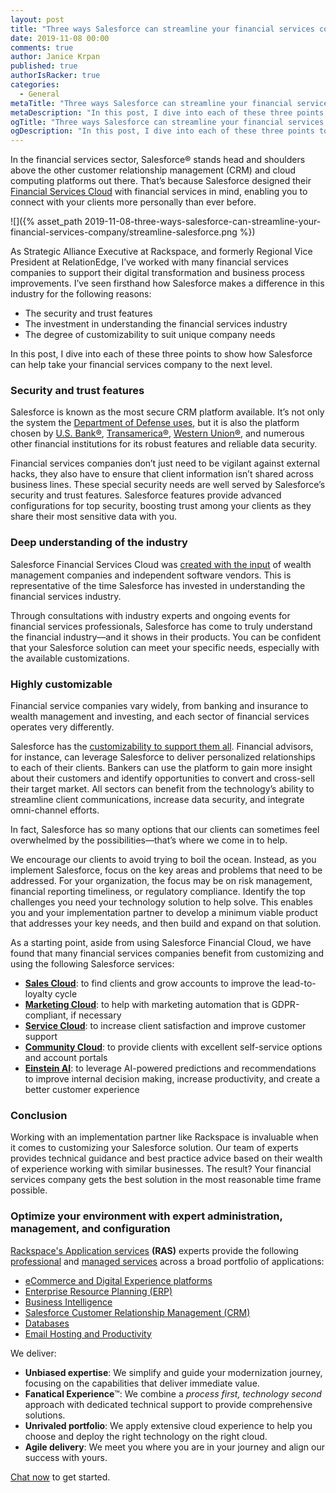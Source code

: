 ```yaml
---
layout: post
title: "Three ways Salesforce can streamline your financial services company"
date: 2019-11-08 00:00
comments: true
author: Janice Krpan
published: true
authorIsRacker: true
categories:
  - General
metaTitle: "Three ways Salesforce can streamline your financial services company"
metaDescription: "In this post, I dive into each of these three points to show how Salesforce can help take your financial services company to the next level."
ogTitle: "Three ways Salesforce can streamline your financial services company"
ogDescription: "In this post, I dive into each of these three points to show how Salesforce can help take your financial services company to the next level."
---
```


In the financial services sector, Salesforce&reg; stands head and shoulders
above the other customer relationship management (CRM) and cloud computing
platforms out there. That’s because Salesforce designed their
[Financial Services Cloud](https://www.salesforce.com/solutions/industries/financial-services/financial-services-cloud/)
with financial services in mind, enabling you to connect with your clients
more personally than ever before.

<!-- more -->

![]({% asset_path 2019-11-08-three-ways-salesforce-can-streamline-your-financial-services-company/streamline-salesforce.png %})

As Strategic Alliance Executive at Rackspace, and formerly Regional Vice
President at RelationEdge, I’ve worked with many financial services companies
to support their digital transformation and business process improvements. I’ve
seen firsthand how Salesforce makes a difference in this industry for the
following reasons:

- The security and trust features
- The investment in understanding the financial services industry
- The degree of customizability to suit unique company needs

In this post, I dive into each of these three points to show how Salesforce can
help take your financial services company to the next level.

### Security and trust features

Salesforce is known as the most secure CRM platform available. It’s not only the
system the [Department of Defense uses](https://www.salesforce.com/solutions/industries/government/resources/cloud-computing-dod-approved-software-list/),
but it is also the platform chosen by [U.S. Bank&reg;](https://www.salesforce.com/customer-success-stories/us-bank/),
[Transamerica&reg;](https://www.salesforce.com/company/news-press/press-releases/2017/03/170328/),
[Western Union&reg;](https://www.salesforce.com/customer-success-stories/western-union/),
and numerous other financial institutions for its robust features and reliable
data security.

Financial services companies don’t just need to be vigilant against external
hacks, they also have to ensure that client information isn’t shared across
business lines. These special security needs are well served by Salesforce’s
security and trust features. Salesforce features provide advanced configurations
for top security, boosting trust among your clients as they share their most
sensitive data with you.

### Deep understanding of the industry

Salesforce Financial Services Cloud was
[created with the input](https://www.salesforce.com/blog/2015/08/salesforce-financial-services-cloud.html)
of wealth management companies and independent software vendors. This is
representative of the time Salesforce has invested in understanding the financial
services industry.

Through consultations with industry experts and ongoing events for financial
services professionals, Salesforce has come to truly understand the financial
industry&mdash;and it shows in their products. You can be confident that your
Salesforce solution can meet your specific needs, especially with the
available customizations.

### Highly customizable

Financial service companies vary widely, from banking and insurance to wealth
management and investing, and each sector of financial services operates very
differently.

Salesforce has the
[customizability to support them all](https://www.salesforce.com/solutions/industries/financial-services/overview/).
Financial advisors, for instance, can leverage Salesforce to deliver
personalized relationships to each of their clients. Bankers can use the
platform to gain more insight about their customers and identify opportunities
to convert and cross-sell their target market. All sectors can benefit from the
technology’s ability to streamline client communications, increase data security,
and integrate omni-channel efforts.

In fact, Salesforce has so many options that our clients can sometimes feel
overwhelmed by the possibilities&mdash;that’s where we come in to help.

We encourage our clients to avoid trying to boil the ocean. Instead, as you
implement Salesforce, focus on the key areas and problems that need to be
addressed. For your organization, the focus may be on risk management, financial
reporting timeliness, or regulatory compliance. Identify the top challenges you
need your technology solution to help solve. This enables you and your
implementation partner to develop a minimum viable product that addresses your
key needs, and then build and expand on that solution.

As a starting point, aside from using Salesforce Financial Cloud, we have found
that many financial services companies benefit from customizing and using the
following Salesforce services:

- **[Sales Cloud](https://www.salesforce.com/products/sales-cloud/overview/)**: to find clients and grow accounts to improve the lead-to-loyalty cycle
- **[Marketing Cloud](https://www.salesforce.com/products/marketing-cloud/overview/)**: to help with marketing automation that is GDPR-compliant, if necessary
- **[Service Cloud](https://www.salesforce.com/products/service-cloud/overview/)**: to increase client satisfaction and improve customer support
- **[Community Cloud](https://www.salesforce.com/products/community-cloud/overview/)**: to provide clients with excellent self-service options and account portals
- **[Einstein AI](https://www.salesforce.com/products/sales-cloud/features/sales-cloud-einstein/)**: to leverage AI-powered predictions and recommendations to improve internal decision making, increase productivity, and create a better customer experience

### Conclusion

Working with an implementation partner like Rackspace is invaluable when it
comes to customizing your Salesforce solution. Our team of experts provides
technical guidance and best practice advice based on their wealth of experience
working with similar businesses. The result? Your financial services company
gets the best solution in the most reasonable time frame possible.


### Optimize your environment with expert administration, management, and configuration

[Rackspace's Application services](https://www.rackspace.com/application-management/managed-services)
**(RAS)** experts provide the following [professional](https://www.rackspace.com/application-management/professional-services)
and
[managed services](https://www.rackspace.com/application-management/managed-services) across
a broad portfolio of applications:

- [eCommerce and Digital Experience platforms](https://www.rackspace.com/ecommerce-digital-experience)
- [Enterprise Resource Planning (ERP)](https://www.rackspace.com/erp)
- [Business Intelligence](https://www.rackspace.com/business-intelligence)
- [Salesforce Customer Relationship Management (CRM)](https://www.rackspace.com/salesforce-managed-services)
- [Databases](https://www.rackspace.com/dba-services)
- [Email Hosting and Productivity](https://www.rackspace.com/email-hosting)

We deliver:

- **Unbiased expertise**: We simplify and guide your modernization journey,
focusing on the capabilities that deliver immediate value.
- **Fanatical Experience**&trade;: We combine a *process first, technology second*
approach with dedicated technical support to provide comprehensive solutions.
- **Unrivaled portfolio**: We apply extensive cloud experience to help you
choose and deploy the right technology on the right cloud.
- **Agile delivery**: We meet you where you are in your journey and align
our success with yours.

[Chat now](https://www.rackspace.com/#chat) to get started.
